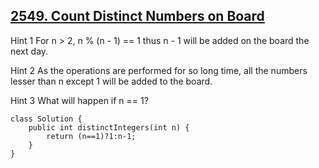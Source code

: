 ## [2549. Count Distinct Numbers on Board](https://leetcode.com/problems/count-distinct-numbers-on-board/description/)

Hint 1
For n > 2, n % (n - 1) == 1 thus n - 1 will be added on the board the next day.

Hint 2
As the operations are performed for so long time, all the numbers lesser than n except 1 will be added to the board.

Hint 3
What will happen if n == 1?

```
class Solution {
    public int distinctIntegers(int n) {
        return (n==1)?1:n-1;
    }
}

